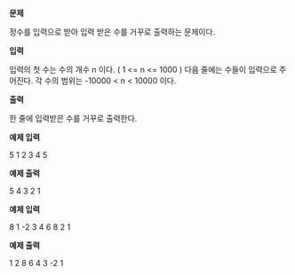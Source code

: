**문제**

정수를 입력으로 받아 입력 받은 수를 거꾸로 출력하는 문제이다.

 

**입력**

입력의 첫 수는 수의 개수 n 이다. ( 1 <= n <= 1000 ) 다음 줄에는 수들이 입력으로 주어진다. 각 수의 범위는 -10000 < n < 10000 이다.

 

**출력**

한 줄에 입력받은 수를 거꾸로 출력한다.

 

**예제 입력**

5 1 2 3 4 5

**예제 출력**

5 4 3 2 1

 

**예제 입력**

8 1 -2 3 4 6 8 2 1

**예제 출력**

1 2 8 6 4 3 -2 1